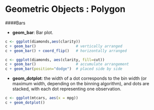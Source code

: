 Geometric Objects : Polygon
=============
####Bars
* **geom_bar**: Bar plot.
```R
c <- ggplot(diamonds,aes(clarity))
c + geom_bar()                  # vertically arranged
c + geom_bar() + coord_flip()   # horizontally arranged
```
```R
c <- ggplot(diamonds, aes(clarity, fill=cut))
c + geom_bar()                  # accumulate arrangement
c + geom_bar(position="dodge")  # placed side by side
```

* **geom_dotplot**: the width of a dot corresponds to the bin width (or maximum width, depending on the binning algorithm), and dots are stacked, with each dot representing one observation.
```R
c <- ggplot(mtcars, aes(x = mpg))
c + geom_dotplot()
```
